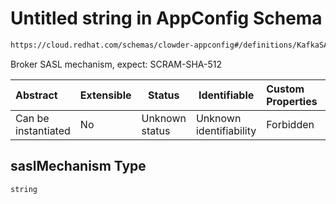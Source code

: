 # Untitled string in AppConfig Schema

```txt
https://cloud.redhat.com/schemas/clowder-appconfig#/definitions/KafkaSASLConfig/properties/saslMechanism
```

Broker SASL mechanism, expect: SCRAM-SHA-512


| Abstract            | Extensible | Status         | Identifiable            | Custom Properties | Additional Properties | Access Restrictions | Defined In                                                    |
| :------------------ | ---------- | -------------- | ----------------------- | :---------------- | --------------------- | ------------------- | ------------------------------------------------------------- |
| Can be instantiated | No         | Unknown status | Unknown identifiability | Forbidden         | Allowed               | none                | [schema.json\*](../../out/schema.json "open original schema") |

## saslMechanism Type

`string`

